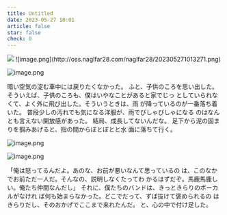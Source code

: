 ```yaml
---
title: Untitled
date: 2023-05-27 10:01
article: false
star: false
check: 0
---
```


<img src="http://oss.naglfar28.com/naglfar28/202305271001690.png"/>
![image.png](http://oss.naglfar28.com/naglfar28/202305271013271.png)

![image.png](http://oss.naglfar28.com/naglfar28/202305271013882.png)


暗い空気の淀む車中には戻りたくなかった。
ふと、子供のころを思い出した。
そういえば、子供のころも、僕はいやなことがあると家でじっ
としていられなくて、よく外に飛び出した。そういうときは、雨
が降っているのが一番落ち着いた。
普段少しの汚れでも気になる洋服が、雨でびしゃびしゃになる
のはなんとも言えない開放感があった。
結局、成長してないんだな。
足下から泥の固まりを掴みあげると、指の間からぼとぼとと水
面に落ちて行く。

![image.png](http://oss.naglfar28.com/naglfar28/202305271015804.png)

![image.png](http://oss.naglfar28.com/naglfar28/202305271016922.png)


「俺は怒ってるんだよ。あのな、お前が悪いなんて思っているの
は、このなかでお前ただ一人だ。そんなの、説明しなくたってわ
かるはずだぞ。馬鹿馬鹿しい。俺たち仲間なんだし」
それに、僕たちのバンドは、きっときらりのボーカルがなけれ
ば何も始まらなかった。どこでだって、ずば抜けて褒められるの
はきらりだし、そのおかげでここまで来れたんだ。
と、心の中で付け足した。

